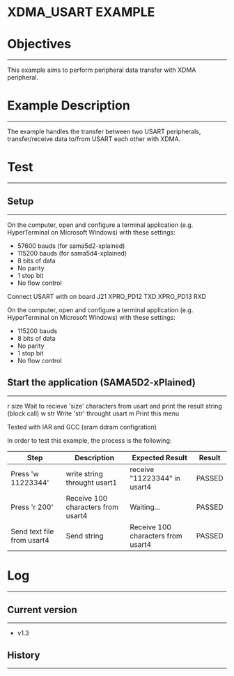 XDMA_USART EXAMPLE
============

# Objectives
------------
This example aims to perform peripheral data transfer with XDMA peripheral.

# Example Description
---------------------
The example handles the transfer between two USART peripherals,
transfer/receive data to/from USART each other with XDMA.

# Test
------

## Setup
--------
On the computer, open and configure a terminal application
(e.g. HyperTerminal on Microsoft Windows) with these settings:
 - 57600 bauds (for sama5d2-xplained)
 - 115200 bauds (for sama5d4-xplained)
 - 8 bits of data
 - No parity
 - 1 stop bit
 - No flow control

Connect USART with on board J21
XPRO_PD12 TXD
XPRO_PD13 RXD

On the computer, open and configure a terminal application
(e.g. HyperTerminal on Microsoft Windows) with these settings:
 - 115200 bauds
 - 8 bits of data
 - No parity
 - 1 stop bit
 - No flow control

## Start the application (SAMA5D2-xPlained)
-------------------------------------------

r size
      Wait to recieve 'size' characters from usart and
      print the result string (block call)
w str
      Write 'str' throught usart
m
      Print this menu

Tested with IAR and GCC (sram ddram configration)


In order to test this example, the process is the following:

Step | Description | Expected Result | Result
-----|-------------|-----------------|-------
Press 'w 11223344' | write string throught usart1 | receive "11223344" in usart4 | PASSED
Press 'r 200' | Receive 100 characters from usart4 | Waiting... | PASSED
Send text file from usart4|Send string | Receive 100 characters from usart4 | PASSED

# Log
------

## Current version
------------------
 - v1.3

## History
----------
